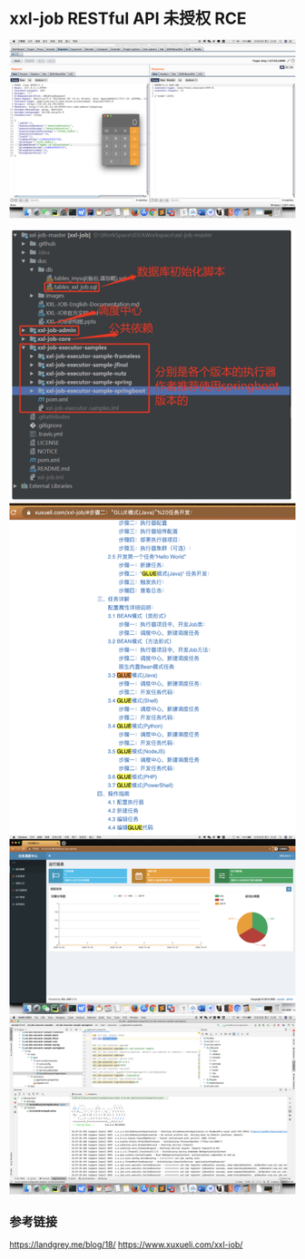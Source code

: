 # xxl-job RESTful API 未授权 RCE

![](04.png)

![](01.png)
![](02.png)
![](03.png)
![](05.png)



## 参考链接

https://landgrey.me/blog/18/
https://www.xuxueli.com/xxl-job/

